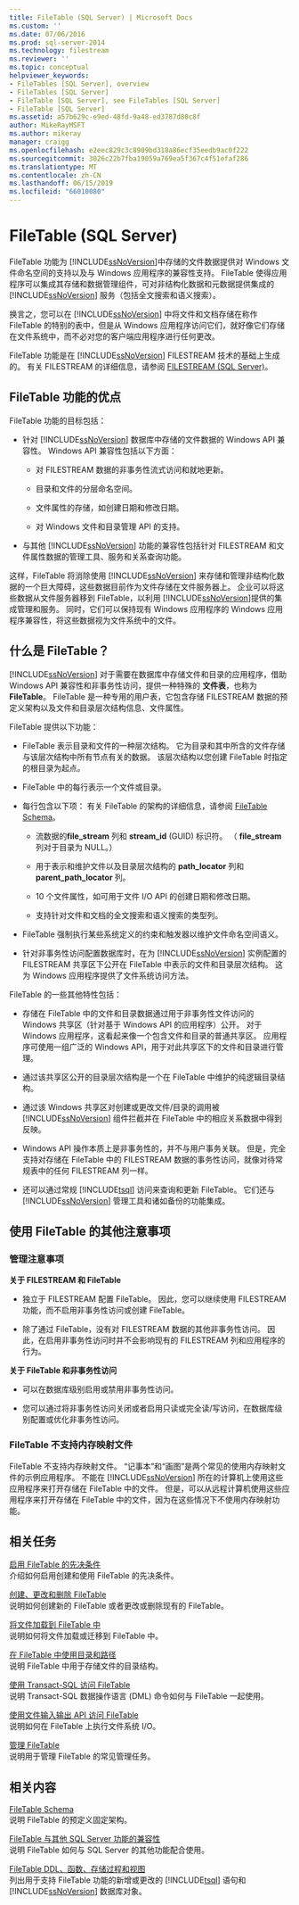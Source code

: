 ```yaml
---
title: FileTable (SQL Server) | Microsoft Docs
ms.custom: ''
ms.date: 07/06/2016
ms.prod: sql-server-2014
ms.technology: filestream
ms.reviewer: ''
ms.topic: conceptual
helpviewer_keywords:
- FileTables [SQL Server], overview
- FileTables [SQL Server]
- FileTable [SQL Server], see FileTables [SQL Server]
- FileTable [SQL Server]
ms.assetid: a57b629c-e9ed-48fd-9a48-ed3787d80c8f
author: MikeRayMSFT
ms.author: mikeray
manager: craigg
ms.openlocfilehash: e2eec829c3c8909bd318a86ecf35eedb9ac0f222
ms.sourcegitcommit: 3026c22b7fba19059a769ea5f367c4f51efaf286
ms.translationtype: MT
ms.contentlocale: zh-CN
ms.lasthandoff: 06/15/2019
ms.locfileid: "66010080"
---
```

# <a name="filetables-sql-server"></a>FileTable (SQL Server)
  FileTable 功能为 [!INCLUDE[ssNoVersion](../../includes/ssnoversion-md.md)]中存储的文件数据提供对 Windows 文件命名空间的支持以及与 Windows 应用程序的兼容性支持。 FileTable 使得应用程序可以集成其存储和数据管理组件，可对非结构化数据和元数据提供集成的 [!INCLUDE[ssNoVersion](../../includes/ssnoversion-md.md)] 服务（包括全文搜索和语义搜索）。  
  
 换言之，您可以在 [!INCLUDE[ssNoVersion](../../includes/ssnoversion-md.md)] 中将文件和文档存储在称作 FileTable 的特别的表中，但是从 Windows 应用程序访问它们，就好像它们存储在文件系统中，而不必对您的客户端应用程序进行任何更改。  
  
 FileTable 功能是在 [!INCLUDE[ssNoVersion](../../includes/ssnoversion-md.md)] FILESTREAM 技术的基础上生成的。 有关 FILESTREAM 的详细信息，请参阅 [FILESTREAM (SQL Server)](filestream-sql-server.md)。  
  
##  <a name="Goals"></a> FileTable 功能的优点  
 FileTable 功能的目标包括：  
  
-   针对 [!INCLUDE[ssNoVersion](../../includes/ssnoversion-md.md)] 数据库中存储的文件数据的 Windows API 兼容性。 Windows API 兼容性包括以下方面：  
  
    -   对 FILESTREAM 数据的非事务性流式访问和就地更新。  
  
    -   目录和文件的分层命名空间。  
  
    -   文件属性的存储，如创建日期和修改日期。  
  
    -   对 Windows 文件和目录管理 API 的支持。  
  
-   与其他 [!INCLUDE[ssNoVersion](../../includes/ssnoversion-md.md)] 功能的兼容性包括针对 FILESTREAM 和文件属性数据的管理工具、服务和关系查询功能。  
  
 这样，FileTable 将消除使用 [!INCLUDE[ssNoVersion](../../includes/ssnoversion-md.md)] 来存储和管理非结构化数据的一个巨大障碍，这些数据目前作为文件存储在文件服务器上。 企业可以将这些数据从文件服务器移到 FileTable，以利用 [!INCLUDE[ssNoVersion](../../includes/ssnoversion-md.md)]提供的集成管理和服务。 同时，它们可以保持现有 Windows 应用程序的 Windows 应用程序兼容性，将这些数据视为文件系统中的文件。  
    
##  <a name="Description"></a> 什么是 FileTable？  
 [!INCLUDE[ssNoVersion](../../includes/ssnoversion-md.md)] 对于需要在数据库中存储文件和目录的应用程序，借助 Windows API 兼容性和非事务性访问，提供一种特殊的 **文件表**，也称为 **FileTable**。 FileTable 是一种专用的用户表，它包含存储 FILESTREAM 数据的预定义架构以及文件和目录层次结构信息、文件属性。  
  
 FileTable 提供以下功能：  
  
-   FileTable 表示目录和文件的一种层次结构。 它为目录和其中所含的文件存储与该层次结构中所有节点有关的数据。 该层次结构以您创建 FileTable 时指定的根目录为起点。  
  
-   FileTable 中的每行表示一个文件或目录。  
  
-   每行包含以下项： 有关 FileTable 的架构的详细信息，请参阅 [FileTable Schema](filetable-schema.md)。  
  
    -   流数据的**file_stream** 列和 **stream_id** (GUID) 标识符。 （ **file_stream** 列对于目录为 NULL。）  
  
    -   用于表示和维护文件以及目录层次结构的 **path_locator** 列和 **parent_path_locator** 列。  
  
    -   10 个文件属性，如可用于文件 I/O API 的创建日期和修改日期。  
  
    -   支持针对文件和文档的全文搜索和语义搜索的类型列。  
  
-   FileTable 强制执行某些系统定义的约束和触发器以维护文件命名空间语义。  
  
-   针对非事务性访问配置数据库时，在为 [!INCLUDE[ssNoVersion](../../includes/ssnoversion-md.md)] 实例配置的 FILESTREAM 共享区下公开在 FileTable 中表示的文件和目录层次结构。 这为 Windows 应用程序提供了文件系统访问方法。  
  
 FileTable 的一些其他特性包括：  
  
-   存储在 FileTable 中的文件和目录数据通过用于非事务性文件访问的 Windows 共享区（针对基于 Windows API 的应用程序）公开。 对于 Windows 应用程序，这看起来像一个包含文件和目录的普通共享区。 应用程序可使用一组广泛的 Windows API，用于对此共享区下的文件和目录进行管理。  
  
-   通过该共享区公开的目录层次结构是一个在 FileTable 中维护的纯逻辑目录结构。  
  
-   通过该 Windows 共享区对创建或更改文件/目录的调用被 [!INCLUDE[ssNoVersion](../../includes/ssnoversion-md.md)] 组件拦截并在 FileTable 中的相应关系数据中得到反映。  
  
-   Windows API 操作本质上是非事务性的，并不与用户事务关联。 但是，完全支持对存储在 FileTable 中的 FILESTREAM 数据的事务性访问，就像对待常规表中的任何 FILESTREAM 列一样。  
  
-   还可以通过常规 [!INCLUDE[tsql](../../includes/tsql-md.md)] 访问来查询和更新 FileTable。 它们还与 [!INCLUDE[ssNoVersion](../../includes/ssnoversion-md.md)] 管理工具和诸如备份的功能集成。  
  
  
##  <a name="additional"></a> 使用 FileTable 的其他注意事项  
  
###  <a name="DBA"></a> 管理注意事项  
 **关于 FILESTREAM 和 FileTable**  
  
-   独立于 FILESTREAM 配置 FileTable。 因此，您可以继续使用 FILESTREAM 功能，而不启用非事务性访问或创建 FileTable。  
  
-   除了通过 FileTable，没有对 FILESTREAM 数据的其他非事务性访问。 因此，在启用非事务性访问时并不会影响现有的 FILESTREAM 列和应用程序的行为。  
  
 **关于 FileTable 和非事务性访问**  
  
-   可以在数据库级别启用或禁用非事务性访问。  
  
-   您可以通过将非事务性访问关闭或者启用只读或完全读/写访问，在数据库级别配置或优化非事务性访问。  
  
  
###  <a name="memory"></a> FileTable 不支持内存映射文件  
 FileTable 不支持内存映射文件。 “记事本”和“画图”是两个常见的使用内存映射文件的示例应用程序。 不能在 [!INCLUDE[ssNoVersion](../../includes/ssnoversion-md.md)] 所在的计算机上使用这些应用程序来打开存储在 FileTable 中的文件。 但是，可以从远程计算机使用这些应用程序来打开存储在 FileTable 中的文件，因为在这些情况下不使用内存映射功能。  
  
  
##  <a name="reltasks"></a> 相关任务  
 [启用 FileTable 的先决条件](enable-the-prerequisites-for-filetable.md)  
 介绍如何启用创建和使用 FileTable 的先决条件。  
  
 [创建、更改和删除 FileTable](create-alter-and-drop-filetables.md)  
 说明如何创建新的 FileTable 或者更改或删除现有的 FileTable。  
  
 [将文件加载到 FileTable 中](load-files-into-filetables.md)  
 说明如何将文件加载或迁移到 FileTable 中。  
  
 [在 FileTable 中使用目录和路径](work-with-directories-and-paths-in-filetables.md)  
 说明 FileTable 中用于存储文件的目录结构。  
  
 [使用 Transact-SQL 访问 FileTable](access-filetables-with-transact-sql.md)  
 说明 Transact-SQL 数据操作语言 (DML) 命令如何与 FileTable 一起使用。  
  
 [使用文件输入输出 API 访问 FileTable](access-filetables-with-file-input-output-apis.md)  
 说明如何在 FileTable 上执行文件系统 I/O。  
  
 [管理 FileTable](manage-filetables.md)  
 说明用于管理 FileTable 的常见管理任务。  
  
  
##  <a name="relcontent"></a> 相关内容  
 [FileTable Schema](filetable-schema.md)  
 说明 FileTable 的预定义固定架构。  
  
 [FileTable 与其他 SQL Server 功能的兼容性](filetable-compatibility-with-other-sql-server-features.md)  
 说明 FileTable 如何与 SQL Server 的其他功能配合使用。  
  
 [FileTable DDL、函数、存储过程和视图](../views/views.md)  
 列出用于支持 FileTable 功能的新增或更改的 [!INCLUDE[tsql](../../includes/tsql-md.md)] 语句和 [!INCLUDE[ssNoVersion](../../includes/ssnoversion-md.md)] 数据库对象。  
  
 
  
